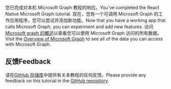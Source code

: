 <!-- markdownlint-disable MD002 MD041 -->

<span data-ttu-id="cc663-101">您已完成对本机 Microsoft Graph 教程的响应。</span><span class="sxs-lookup"><span data-stu-id="cc663-101">You've completed the React Native Microsoft Graph tutorial.</span></span> <span data-ttu-id="cc663-102">现在，您有一个可调用 Microsoft Graph 的工作应用程序，您可以尝试并添加新功能。</span><span class="sxs-lookup"><span data-stu-id="cc663-102">Now that you have a working app that calls Microsoft Graph, you can experiment and add new features.</span></span> <span data-ttu-id="cc663-103">访问[Microsoft graph 的概述](/graph/overview)以查看您可以使用 Microsoft Graph 访问的所有数据。</span><span class="sxs-lookup"><span data-stu-id="cc663-103">Visit the [Overview of Microsoft Graph](/graph/overview) to see all of the data you can access with Microsoft Graph.</span></span>

## <a name="feedback"></a><span data-ttu-id="cc663-104">反馈</span><span class="sxs-lookup"><span data-stu-id="cc663-104">Feedback</span></span>

<span data-ttu-id="cc663-105">请在[GitHub 存储库](https://github.com/microsoftgraph/msgraph-training-react-native)中提供有关本教程的任何反馈。</span><span class="sxs-lookup"><span data-stu-id="cc663-105">Please provide any feedback on this tutorial in the [GitHub repository](https://github.com/microsoftgraph/msgraph-training-react-native).</span></span>
